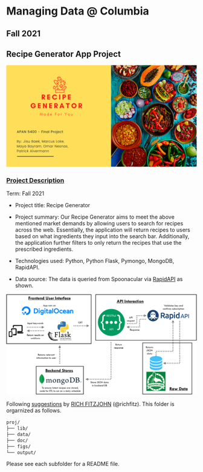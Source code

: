 # Managing Data @ Columbia
## Fall 2021
## Recipe Generator App Project

<img src="figs/logo.png" width="800">

### [Project Description](doc/)

Term: Fall 2021

+ Project title: Recipe Generator

+ Project summary: Our Recipe Generator aims to meet the above mentioned market demands by allowing users to search for recipes across the web. Essentially, the application will return recipes to users based on what ingredients they input into the search bar. Additionally, the application further filters to only return the recipes that use the prescribed ingredients.

+ Technologies used: Python, Python Flask, Pymongo, MongoDB, RapidAPI.

+ Data source: The data is queried from Spoonacular via [RapidAPI](https://rapidapi.com/spoonacular/api/recipe-food-nutrition/) as shown.

<img src="figs/implemented_design.png" width="800">

Following [suggestions](http://nicercode.github.io/blog/2013-04-05-projects/) by [RICH FITZJOHN](http://nicercode.github.io/about/#Team) (@richfitz). This folder is orgarnized as follows.

```
proj/
├── lib/
├── data/
├── doc/
├── figs/
└── output/
```

Please see each subfolder for a README file.
